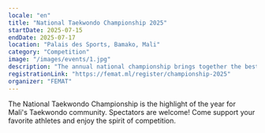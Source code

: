 ```yaml
---
locale: "en"
title: "National Taekwondo Championship 2025"
startDate: 2025-07-15
endDate: 2025-07-17
location: "Palais des Sports, Bamako, Mali"
category: "Competition"
image: "/images/events/1.jpg"
description: "The annual national championship brings together the best Taekwondo athletes from across Mali. Join us for three days of competition, camaraderie, and celebration of martial arts."
registrationLink: "https://femat.ml/register/championship-2025"
organizer: "FEMAT"
---
```


The National Taekwondo Championship is the highlight of the year for Mali's Taekwondo community. Spectators are welcome! Come support your favorite athletes and enjoy the spirit of competition. 